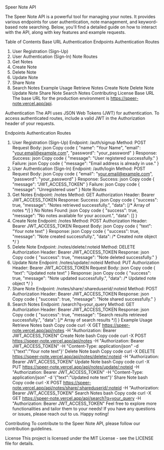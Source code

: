 Speer Note API

The Speer Note API is a powerful tool for managing your notes. It provides various endpoints for user authentication, note management, and keyword-based note searching. Below, you'll find a detailed guide on how to interact with the API, along with key features and example requests.

Table of Contents
Base URL
Authentication
Endpoints
Authentication Routes
1. User Registration (Sign-Up)
2. User Authentication (Sign-In)
Note Routes
1. Get Notes
2. Create Note
3. Delete Note
4. Update Note
5. Share Note
6. Search Notes
Example Usage
Retrieve Notes
Create Note
Delete Note
Update Note
Share Note
Search Notes
Contributing
License
Base URL
The base URL for the production environment is https://speer-note.vercel.app/api.

Authentication
The API uses JSON Web Tokens (JWT) for authentication. To access authenticated routes, include a valid JWT in the Authorization header of your requests.

Endpoints
Authentication Routes
1. User Registration (Sign-Up)
Endpoint: /auth/signup
Method: POST
Request Body:
json
Copy code
{
  "name": "Your Name",
  "email": "your.email@example.com",
  "password": "your_password"
}
Response:
Success:
json
Copy code
{
  "message": "User registered successfully."
}
Failure:
json
Copy code
{
  "message": "Email address is already in use."
}
2. User Authentication (Sign-In)
Endpoint: /auth/login
Method: POST
Request Body:
json
Copy code
{
  "email": "your.email@example.com",
  "password": "your_password"
}
Response:
Success:
json
Copy code
{
  "message": "JWT_ACCESS_TOKEN"
}
Failure:
json
Copy code
{
  "message": "Unregistered user"
}
Note Routes
1. Get Notes
Endpoint: /notes
Method: GET
Authorization Header: Bearer JWT_ACCESS_TOKEN
Response:
Success:
json
Copy code
{
  "success": true,
  "message": "Notes retrieved successfully.",
  "data": [/* Array of notes */]
}
No Notes Found:
json
Copy code
{
  "success": true,
  "message": "No notes available for your account.",
  "data": []
}
2. Create Note
Endpoint: /notes
Method: POST
Authorization Header: Bearer JWT_ACCESS_TOKEN
Request Body:
json
Copy code
{
  "text": "Your note text"
}
Response:
json
Copy code
{
  "success": true,
  "message": "Note created successfully.",
  "data": /* Created note object */
}
3. Delete Note
Endpoint: /notes/delete/:noteid
Method: DELETE
Authorization Header: Bearer JWT_ACCESS_TOKEN
Response:
json
Copy code
{
  "success": true,
  "message": "Note deleted successfully."
}
4. Update Note
Endpoint: /notes/update/:noteid
Method: PUT
Authorization Header: Bearer JWT_ACCESS_TOKEN
Request Body:
json
Copy code
{
  "text": "Updated note text"
}
Response:
json
Copy code
{
  "success": true,
  "message": "Note updated successfully.",
  "data": /* Updated note object */
}
5. Share Note
Endpoint: /notes/share/:shareduserid/:noteid
Method: POST
Authorization Header: Bearer JWT_ACCESS_TOKEN
Response:
json
Copy code
{
  "success": true,
  "message": "Note shared successfully."
}
6. Search Notes
Endpoint: /search?q=your_query
Method: GET
Authorization Header: Bearer JWT_ACCESS_TOKEN
Response:
json
Copy code
{
  "success": true,
  "message": "Search results retrieved successfully.",
  "data": [/* Array of search results */]
}
Example Usage
Retrieve Notes
bash
Copy code
curl -X GET https://speer-note.vercel.app/api/notes -H "Authorization: Bearer JWT_ACCESS_TOKEN"
Create Note
bash
Copy code
curl -X POST https://speer-note.vercel.app/api/notes -H "Authorization: Bearer JWT_ACCESS_TOKEN" -H "Content-Type: application/json" -d '{"text":"Your note text"}'
Delete Note
bash
Copy code
curl -X DELETE https://speer-note.vercel.app/api/notes/delete/:noteid -H "Authorization: Bearer JWT_ACCESS_TOKEN"
Update Note
bash
Copy code
curl -X PUT https://speer-note.vercel.app/api/notes/update/:noteid -H "Authorization: Bearer JWT_ACCESS_TOKEN" -H "Content-Type: application/json" -d '{"text":"Updated note text"}'
Share Note
bash
Copy code
curl -X POST https://speer-note.vercel.app/api/notes/share/:shareduserid/:noteid -H "Authorization: Bearer JWT_ACCESS_TOKEN"
Search Notes
bash
Copy code
curl -X GET https://speer-note.vercel.app/api/search?q=your_query -H "Authorization: Bearer JWT_ACCESS_TOKEN"
Feel free to explore more functionalities and tailor them to your needs! If you have any questions or issues, please reach out to us. Happy noting!

Contributing
To contribute to the Speer Note API, please follow our contribution guidelines.

License
This project is licensed under the MIT License - see the LICENSE file for details.
